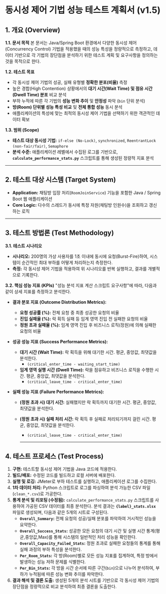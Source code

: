 # 동시성 제어 기법 성능 테스트 계획서 (v1.5)

## 1. 개요 (Overview)

**1.1. 문서 목적**
본 문서는 Java/Spring Boot 환경에서 다양한 동시성 제어(Concurrency Control) 기법을 적용했을 때의 성능 특성을 정량적으로 측정하고, 데이터 기반으로 각 기법의 장단점을 분석하기 위한 테스트 계획 및 요구사항을 정의하는 것을 목적으로 한다.

**1.2. 테스트 목표**
-   각 동시성 제어 기법의 성공, 실패 유형별 **정확한 분포(비율)** 측정
-   높은 경합(High Contention) 상황에서의 **대기 시간(Wait Time) 및 점유 시간(Dwell Time) 분포** 비교 분석
-   부하 누적에 따른 각 기법의 **성능 변화 추이** 및 **안정성** 파악 (`bin` 단위 분석)
-   **방(Room) 단위별 성능 특성 비교** 및 **전체 통합 성능** 동시 분석
-   애플리케이션의 특성에 맞는 최적의 동시성 제어 기법을 선택하기 위한 객관적인 데이터 확보

**1.3. 범위 (Scope)**
-   **테스트 대상 동시성 기법:** `if-else (No-Lock)`, `synchronized`, `ReentrantLock (non-fair/fair)`, `Semaphore`
-   **분석 수준:** 애플리케이션 레벨에서 수집된 로그를 기반으로, **`calculate_performance_stats.py`** 스크립트를 통해 생성된 정량적 지표 분석

---

## 2. 테스트 대상 시스템 (Target System)

-   **Application:** 채팅방 입장 처리(`RoomJoinService`) 기능을 포함한 Java / Spring Boot 웹 애플리케이션
-   **Core Logic:** 다수의 스레드가 동시에 특정 자원(채팅방 인원수)을 조회하고 갱신하는 로직

---

## 3. 테스트 방법론 (Test Methodology)

**3.1. 테스트 시나리오**
-   **시나리오:** 200명의 가상 사용자를 1초 이내에 동시에 요청(Burst-Fire)하여, 시스템이 순간적인 최대 부하를 어떻게 처리하는지 측정한다.
-   **측정:** 각 동시성 제어 기법을 적용하여 위 시나리오를 반복 실행하고, 결과를 개별적으로 기록한다.

**3.2. 핵심 성능 지표 (KPIs)**
"성능 분석 지표 계산 스크립트 요구사항"에 따라, 다음과 같이 상세 지표를 측정하고 분석한다.

-   **결과 분포 지표 (Outcome Distribution Metrics):**
    -   **요청 성공률 (%):** 전체 요청 중 최종 성공한 요청의 비율
    -   **진입 실패율 (%):** 락 획득 실패 등 임계 영역 진입 전 실패한 요청의 비율
    -   **정원 초과 실패율 (%):** 임계 영역 진입 후 비즈니스 로직(정원)에 의해 실패한 요청의 비율

-   **성공 성능 지표 (Success Performance Metrics):**
    -   **대기 시간 (Wait Time):** 락 획득을 위해 대기한 시간. 평균, 중앙값, 최댓값을 분석한다.
        - `(critical_enter_time - waiting_start_time)`
    -   **임계 영역 실행 시간 (Dwell Time):** 락을 점유하고 비즈니스 로직을 수행한 시간. 평균, 중앙값, 최댓값을 분석한다.
        - `(critical_leave_time - critical_enter_time)`

-   **실패 성능 지표 (Failure Performance Metrics):**
    -   **(정원 초과 시) 대기 시간:** 실패했지만 락 획득까지 대기한 시간. 평균, 중앙값, 최댓값을 분석한다.
    -   **(정원 초과 시) 실패 처리 시간:** 락 획득 후 실패로 처리되기까지 걸린 시간. 평균, 중앙값, 최댓값을 분석한다.
        - `(critical_leave_time - critical_enter_time)`

        ---

## 4. 테스트 프로세스 (Test Process)

1.  **구현:** 테스트할 동시성 제어 기법을 Java 코드에 적용한다.
2.  **빌드/배포:** 수정된 코드를 빌드하고 로컬 서버에 배포한다.
3.  **실행 및 로깅:** JMeter로 부하 테스트를 실행하고, 애플리케이션 로그를 수집한다.
4.  **1차 데이터 처리:** Python 스크립트로 로그를 파싱하여 분석 가능한 CSV 파일(`clean_*.csv`)로 가공한다.
5.  **통계 분석 및 리포팅 (수정됨):**
    `calculate_performance_stats.py` 스크립트를 사용하여 가공된 CSV 데이터를 최종 분석한다. 분석 결과는 **`{label}_stats.xlsx`** 파일로 생성되며, 다음과 같은 5개의 시트로 구성된다.
    -   **`Overall_Summary`:** 전체 요청의 성공/실패 분포를 파악하여 거시적인 성능을 요약한다.
    -   **`Overall_Success_Stats`:** 성공한 모든 요청의 대기 시간 및 실행 시간 통계(평균,중앙값,Max)를 통해 시스템의 일반적인 처리 성능을 확인한다.
    -   **`Overall_Capacity_Failed_Stats`:** 정원 초과로 실패한 요청들의 통계를 통해 실패 과정의 부하 특성을 분석한다.
    -   **`Per_Room_Stats`:** 각 방(Room)별로 모든 성능 지표를 집계하여, 특정 방에서 발생하는 성능 저하 문제를 식별한다.
    -   **`Per_Bin_Stats`:** 각 방을 시간 순서에 따른 구간(`bin`)으로 나누어 분석하여, 부하가 누적됨에 따른 성능 변화 추이를 파악한다.
6.  **결과 해석 및 결론 도출:** 생성된 5개의 분석 시트를 기반으로 각 동시성 제어 기법의 장단점을 정량적으로 비교 분석하여 최종 결론을 도출한다.